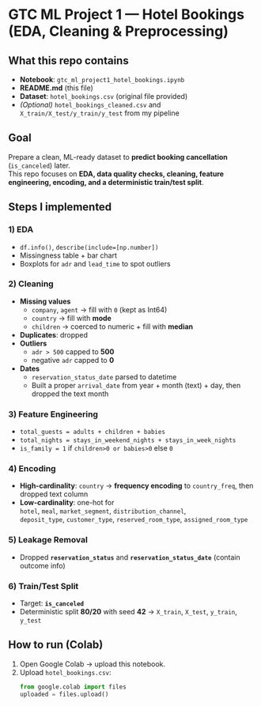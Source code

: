 # GTC ML Project 1 — Hotel Bookings (EDA, Cleaning & Preprocessing)

## What this repo contains
- **Notebook**: `gtc_ml_project1_hotel_bookings.ipynb`
- **README.md** (this file)
- **Dataset**: `hotel_bookings.csv` (original file provided)
- *(Optional)* `hotel_bookings_cleaned.csv` and `X_train/X_test/y_train/y_test` from my pipeline

## Goal
Prepare a clean, ML-ready dataset to **predict booking cancellation** (`is_canceled`) later.  
This repo focuses on **EDA, data quality checks, cleaning, feature engineering, encoding, and a deterministic train/test split**.

## Steps I implemented
### 1) EDA
- `df.info()`, `describe(include=[np.number])`
- Missingness table + bar chart
- Boxplots for `adr` and `lead_time` to spot outliers

### 2) Cleaning
- **Missing values**
  - `company`, `agent` → fill with `0` (kept as Int64)
  - `country` → fill with **mode**
  - `children` → coerced to numeric + fill with **median**
- **Duplicates**: dropped
- **Outliers**
  - `adr > 500` capped to **500**
  - negative `adr` capped to **0**
- **Dates**
  - `reservation_status_date` parsed to datetime
  - Built a proper `arrival_date` from year + month (text) + day, then dropped the text month

### 3) Feature Engineering
- `total_guests = adults + children + babies`
- `total_nights = stays_in_weekend_nights + stays_in_week_nights`
- `is_family = 1` if `children>0 or babies>0` else `0`

### 4) Encoding
- **High-cardinality**: `country` → **frequency encoding** to `country_freq`, then dropped text column
- **Low-cardinality**: one-hot for  
  `hotel`, `meal`, `market_segment`, `distribution_channel`,  
  `deposit_type`, `customer_type`, `reserved_room_type`, `assigned_room_type`

### 5) Leakage Removal
- Dropped **`reservation_status`** and **`reservation_status_date`** (contain outcome info)

### 6) Train/Test Split
- Target: **`is_canceled`**
- Deterministic split **80/20** with seed **42** → `X_train`, `X_test`, `y_train`, `y_test`

## How to run (Colab)
1. Open Google Colab → upload this notebook.  
2. Upload `hotel_bookings.csv`:
   ```python
   from google.colab import files
   uploaded = files.upload()
